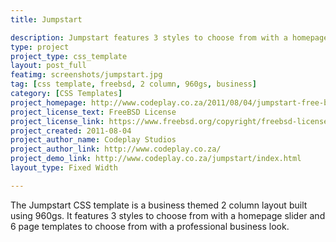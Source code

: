 ```yaml
---
title: Jumpstart

description: Jumpstart features 3 styles to choose from with a homepage slider and 6 page templates to choose from with a professional business look.
type: project
project_type: css_template
layout: post_full
featimg: screenshots/jumpstart.jpg
tag: [css template, freebsd, 2 column, 960gs, business]
category: [CSS Templates]
project_homepage: http://www.codeplay.co.za/2011/08/04/jumpstart-free-businessportfolio-web-template/
project_license_text: FreeBSD License
project_license_link: https://www.freebsd.org/copyright/freebsd-license.html
project_created: 2011-08-04
project_author_name: Codeplay Studios
project_author_link: http://www.codeplay.co.za/
project_demo_link: http://www.codeplay.co.za/jumpstart/index.html
layout_type: Fixed Width

---
```

The Jumpstart CSS template is a business themed 2 column layout built using 960gs. It features 3 styles to choose from with a homepage slider and 6 page templates to choose from with a professional business look.
